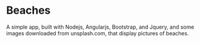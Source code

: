 # Beaches
A simple app, built with Nodejs, Angularjs, Bootstrap, and Jquery, and some images downloaded from unsplash.com, that display pictures of beaches. 
